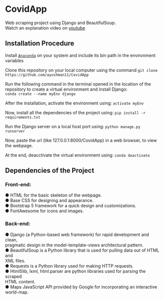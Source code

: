 # CovidApp
Web scraping project using Django and BeautifulSoup.\
Watch an explanation video on [youtube](https://www.youtube.com/watch?v=Xm4MiNY6fZU&t=2s)

## Installation Procedure

Install [`Anaconda`](https://www.anaconda.com/products/individual) on your system and include its bin path in the environment variables  

Clone this repository on your local computer using the command `git clone https://github.com/ayushman11/CovidApp`  

Run the following command in the terminal opened in the location of the repository
to create a virtual environment and install Django:\
`conda create --name myEnv django`  

After the installation, activate the environment using: `activate myEnv`  

Now, install all the dependencies of the project using: `pip install -r requirements.txt`  

Run the Django server on a local host port using: `python manage.py runserver`  

Now, paste the url (like 127.0.0.1:8000/CovidApp) in a web browser, to view the webpage.  

At the end, deacctivate the virtual environment using: `conda deactivate`  

## Dependencies of the Project

  ### Front-end:
  ● HTML for the basic skeleton of the webpage.\
  ● Base CSS for designing and appearance.\
  ● Bootstrap 5 framework for a quick design and customizations.\
  ● FontAwesome for icons and images.  
  
  ### Back-end:
  ● Django (a Python-based web framework) for rapid development and clean,\
  pragmatic design in the model-template-views architectural pattern.\
  ● BeautifulSoup is a Python library that is used for pulling data out of HTML and\
  XML files.\
  ● Requests is a Python library used for making HTTP requests.\
  ● Html5lib, lxml, html.parser are python libraries used for parsing the scraped\
  HTML content.\
  ● Maps JavaScript API provided by Google for incorporating an interactive\
  world-map.
